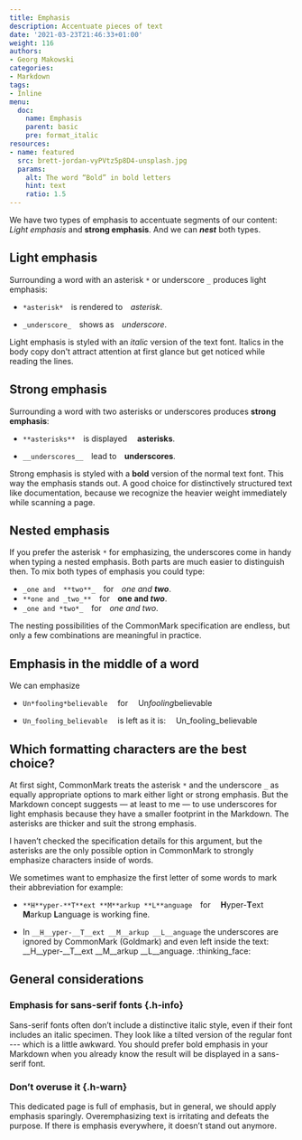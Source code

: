 ```yaml
---
title: Emphasis
description: Accentuate pieces of text
date: '2021-03-23T21:46:33+01:00'
weight: 116
authors:
- Georg Makowski
categories:
- Markdown
tags:
- Inline
menu:
  doc:
    name: Emphasis
    parent: basic
    pre: format_italic
resources:
- name: featured
  src: brett-jordan-vyPVtz5p8D4-unsplash.jpg
  params:
    alt: The word “Bold” in bold letters
    hint: text
    ratio: 1.5
---
```


We have two types of emphasis to accentuate segments of our content: _Light emphasis_ and **strong emphasis**. And we can **_nest_** both types.
<!--more-->

## Light emphasis

Surrounding a word with an asterisk `*` or underscore `_` produces light emphasis:

- `*asterisk*` is rendered to *asterisk*.

- `_underscore_` shows as _underscore_.

Light emphasis is styled with an _italic_ version of the text font. Italics in the body copy don't attract attention at first glance but get noticed while reading the lines.

## Strong emphasis

Surrounding a word with two asterisks or underscores produces __strong emphasis__:

- `**asterisks**` is displayed  **asterisks**.

- `__underscores__` lead to __underscores__.

Strong emphasis is styled with a **bold** version of the normal text font. This way the emphasis stands out. A good choice for distinctively structured text like documentation, because we recognize the heavier weight immediately while scanning a page.

## Nested emphasis

If you prefer the asterisk `*` for emphasizing, the underscores come in handy when typing a nested emphasis. Both parts are much easier to distinguish then. To mix both types of emphasis you could type:

- `_one and  **two**_` for _one and  **two**_.
- `**one and _two_**` for **one and _two_**.
- `_one and *two*_` for _one and *two*_.

The nesting possibilities of the CommonMark specification are endless, but only a few combinations are meaningful in practice.

## Emphasis in the middle of a word

We can emphasize 

- `Un*fooling*believable` &emsp;for&emsp; Un*fooling*believable

- `Un_fooling_believable` &emsp;is left as it is:&emsp; Un_fooling_believable

## Which formatting characters are the best choice?

At first sight, CommonMark treats the asterisk `*` and the underscore `_` as equally appropriate options to mark either light or strong emphasis. But the Markdown concept suggests — at least to me — to use underscores for light emphasis because they have a smaller footprint in the Markdown. The asterisks are thicker and suit the strong emphasis.

I haven’t checked the specification details for this argument, but the asterisks are the only possible option in CommonMark to strongly emphasize characters inside of words.

We sometimes want to emphasize the first letter of some words to mark their abbreviation for example:

- `**H**yper-**T**ext **M**arkup **L**anguage`&emsp;for&emsp;
**H**yper-**T**ext **M**arkup **L**anguage is working fine.

- In `__H__yper-__T__ext __M__arkup __L__anguage` the underscores are ignored by CommonMark (Goldmark) and even left inside the text:
__H__yper-__T__ext __M__arkup __L__anguage. :thinking_face:

## General considerations

### Emphasis for sans-serif fonts {.h-info}

Sans-serif fonts often don’t include a distinctive italic style, even if their font includes an italic specimen. They look like a tilted version of the regular font --- which is a little awkward. You should prefer bold emphasis in your Markdown when you already know the result will be displayed in a sans-serif font.

### Don’t overuse it {.h-warn}

This dedicated page is full of emphasis, but in general, we should apply emphasis sparingly. Overemphasizing text is irritating and defeats the purpose. If there is emphasis everywhere, it doesn’t stand out anymore.
